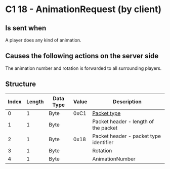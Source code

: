 # C1 18 - AnimationRequest (by client)

## Is sent when

A player does any kind of animation.

## Causes the following actions on the server side

The animation number and rotation is forwarded to all surrounding players.

## Structure

| Index | Length | Data Type | Value | Description |
|-------|--------|-----------|-------|-------------|
| 0 | 1 |   Byte   | 0xC1  | [Packet type](PacketTypes.md) |
| 1 | 1 |    Byte   |      | Packet header - length of the packet |
| 2 | 1 |    Byte   | 0x18  | Packet header - packet type identifier |
| 3 | 1 | Byte |  | Rotation |
| 4 | 1 | Byte |  | AnimationNumber |